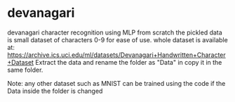 # devanagari
devanagari character recognition using MLP from scratch
the pickled data is small dataset of characters 0-9 for ease of use.
whole dataset is available at:
https://archive.ics.uci.edu/ml/datasets/Devanagari+Handwritten+Character+Dataset
Extract the data and rename the folder as "Data" in copy it in the same folder.

Note: any other dataset such as MNIST can be trained using the code if the Data inside the 
folder is changed
